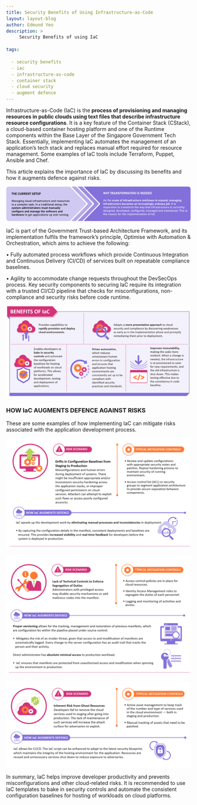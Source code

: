 ```yaml
---
title: Security Benefits of Using Infrastructure-as-Code
layout: layout-blog
author: Edmund Yeo
description: >
     Security Benefits of using IaC

tags:

  - security benefits
  - iac
  - infrastructure-as-code
  - container stack
  - cloud security
  - augment defence
---
```


Infrastructure-as-Code (IaC) is the **process of provisioning and managing resources in public clouds using text files that describe infrastructure resource configurations**. It is a key feature of the Container Stack (CStack), a cloud-based container hosting platform and one of the Runtime components within the Base Layer of the Singapore Government Tech Stack. Essentially, implementing IaC automates the management of an application’s tech stack and replaces manual effort required for resource management. Some examples of IaC tools include Terraform, Puppet, Ansible and Chef.

This article explains the importance of IaC by discussing its benefits and how it augments defence against risks.

![Security_benefits_img01](/assets/img/securitybenefits_iac01.png)

IaC is part of the Government Trust-based Architecture Framework, and its implementation fulfils the framework’s principle, Optimise with Automation & Orchestration, which aims to achieve the following:

• Fully automated process workflows which provide Continuous Integration and Continuous Delivery (CI/CD) of services built on repeatable
compliance baselines.

• Agility to accommodate change requests throughout the DevSecOps process. Key security components to securing IaC require its integration with a trusted CI/CD pipeline that checks for misconfigurations, non-compliance and security risks before code runtime.

![Security_benefits_img02](/assets/img/securitybenefits_iac02.png)

### HOW IaC AUGMENTS DEFENCE AGAINST RISKS

These are some examples of how implementing IaC can mitigate risks associated with the application development process.

![Security_benefits_img03](/assets/img/securitybenefits_iac03.png)

![Security_benefits_img04](/assets/img/securitybenefits_iac04.png)

![Security_benefits_img05](/assets/img/securitybenefits_iac05.png)

In summary, IaC helps improve developer productivity and prevents misconfigurations and other cloud-related risks. It is recommended to use IaC templates to bake in security controls and automate the consistent configuration baselines for hosting of workloads on cloud platforms.


